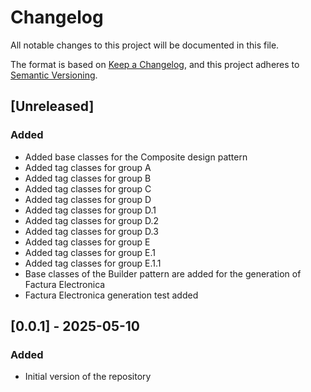 # Changelog

All notable changes to this project will be documented in this file.

The format is based on [Keep a Changelog](https://keepachangelog.com/en/1.1.0/),
and this project adheres to [Semantic Versioning](https://semver.org/spec/v2.0.0.html).

## [Unreleased]

### Added

-   Added base classes for the Composite design pattern
-   Added tag classes for group A
-   Added tag classes for group B
-   Added tag classes for group C
-   Added tag classes for group D
-   Added tag classes for group D.1
-   Added tag classes for group D.2
-   Added tag classes for group D.3
-   Added tag classes for group E
-   Added tag classes for group E.1
-   Added tag classes for group E.1.1
-   Base classes of the Builder pattern are added for the generation of Factura Electronica
-   Factura Electronica generation test added

## [0.0.1] - 2025-05-10

### Added

-   Initial version of the repository

